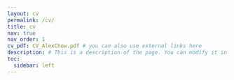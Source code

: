 ```yaml
---
layout: cv
permalink: /cv/
title: cv
nav: true
nav_order: 1
cv_pdf: CV_AlexChow.pdf # you can also use external links here
description: # This is a description of the page. You can modify it in '_pages/cv.md'. You can also change or remove the top pdf download button.
toc:
  sidebar: left
---
```

